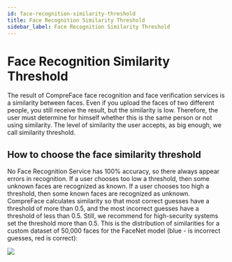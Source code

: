 ```yaml
---
id: face-recognition-similarity-threshold
title: Face Recognition Similarity Threshold
sidebar_label: Face Recognition Similarity Threshold
---
```


# Face Recognition Similarity Threshold

The result of CompreFace face recognition and face verification services
is a similarity between faces. Even if you upload the faces of two
different people, you still receive the result, but the similarity is
low. Therefore, the user must determine for himself whether this is the
same person or not using similarity. The level of similarity the user
accepts, as big enough, we call similarity threshold.

## How to choose the face similarity threshold

No Face Recognition Service has 100% accuracy, so there always appear
errors in recognition. If a user chooses too low a threshold, then some
unknown faces are recognized as known. If a user chooses too high a
threshold, then some known faces are recognized as unknown. CompreFace
calculates similarity so that most correct guesses have a threshold of
more than 0.5, and the most incorrect guesses have a threshold of less
than 0.5. Still, we recommend for high-security systems set the
threshold more than 0.5. This is the distribution of similarities for a
custom dataset of 50,000 faces for the FaceNet model (blue - is
incorrect guesses, red is correct):

![](https://user-images.githubusercontent.com/3736126/111870491-bb422380-898d-11eb-901d-0fad65eee69c.png)
